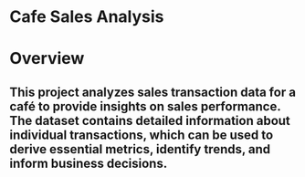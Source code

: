 # Cafe Sales Analysis

# Overview
## This project analyzes sales transaction data for a café to provide insights on sales performance. The dataset contains detailed information about individual transactions, which can be used to derive essential metrics, identify trends, and inform business decisions.
